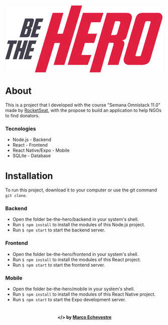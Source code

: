 ![Image of the application Be The Hero](https://raw.githubusercontent.com/marcoaminotto/be-the-hero/6b2bc5798079934f075668794271362f1dfafd54/frontend/src/assets/logo.svg)

# About
This is a project that I developed with the course "Semana Omnistack 11.0" made by [RocketSeat](rocketseat.com.br), with the propose to build an application to help NGOs to find donators.

### Tecnologies
* Node.js - Backend
* React - Frontend
* React Native/Expo - Mobile
* SQLite - Database

# Installation

To run this project, download it to your computer or use the git command `git clone`.

### Backend

* Open the folder be-the-hero/backend in your system's shell.
* Run `$ npm install` to install the modules of this Node.js project.
* Run `$ npm start` to start the backend server.


### Frontend

* Open the folder be-the-hero/frontend in your system's shell.
* Run `$ npm install` to install the modules of this React project.
* Run `$ npm start` to start the frontend server.


### Mobile

* Open the folder be-the-hero/mobile in your system's shell.
* Run `$ npm install` to install the modules of this React Native project.
* Run `$ npm start` to start the Expo development server.

#

<p align="center">
   <b> &#60;/&#62; by <a href="https://www.linkedin.com/in/marco-echevestre/">Marco Echevestre</a></b>
</p>
